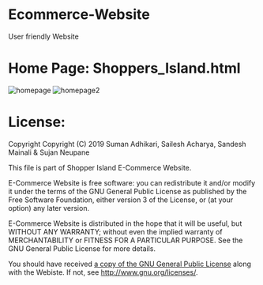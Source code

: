 # Ecommerce-Website
User friendly Website

Home Page: Shoppers_Island.html
================================

![homepage](https://user-images.githubusercontent.com/17720669/57554579-6f58d900-7337-11e9-8b48-7fb64a5ef4a0.PNG)
![homepage2](https://user-images.githubusercontent.com/17720669/57554872-39682480-7338-11e9-9d43-8651321deb36.PNG)

License:
===========
Copyright Copyright (C) 2019 Suman Adhikari, Sailesh Acharya, Sandesh Mainali & Sujan Neupane

This file is part of Shopper Island E-Commerce Website.

E-Commerce Website is free software: you can redistribute it and/or modify it under the terms of the GNU General Public License as published by the Free Software Foundation, either version 3 of the License, or (at your option) any later version.

E-Commerce Website is distributed in the hope that it will be useful, but WITHOUT ANY WARRANTY; without even the implied warranty of MERCHANTABILITY or FITNESS FOR A PARTICULAR PURPOSE. See the GNU General Public License for more details.

You should have received [a copy of the GNU General Public License](https://github.com/mrsuman2002/A_modular_Plugin-CodeChat/blob/master/LICENSE.rst) along with the Webiste. If not, see http://www.gnu.org/licenses/.
